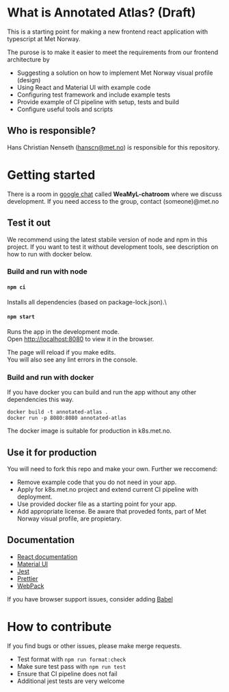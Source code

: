 # What is Annotated Atlas? (Draft)

This is a starting point for making a new frontend react application with typescript at Met Norway.

The purose is to make it easier to meet the requirements from our frontend architecture by

- Suggesting a solution on how to implement Met Norway visual profile (design)
- Using React and Material UI with example code
- Configuring test framework and include example tests
- Provide example of CI pipeline with setup, tests and build
- Configure useful tools and scripts

## Who is responsible?

Hans Christian Nenseth (hanscn@met.no) is responsible for this repository.

# Getting started

There is a room in [google chat](https://chat.google.com) called **WeaMyL-chatroom** where we discuss development.
If you need access to the group, contact (someone)@met.no

## Test it out

We recommend using the latest stabile version of node and npm in this project. If you want to test it without development tools, see description on how to run with docker below.

### Build and run with node

#### `npm ci`

Installs all dependencies (based on package-lock.json).\

#### `npm start`

Runs the app in the development mode.\
Open [http://localhost:8080](http://localhost:8080) to view it in the browser.

The page will reload if you make edits.\
You will also see any lint errors in the console.

### Build and run with docker

If you have docker you can build and run the app without any other dependencies this way.

```
docker build -t annotated-atlas .
docker run -p 8080:8080 annotated-atlas
```

The docker image is suitable for production in k8s.met.no.

## Use it for production

You will need to fork this repo and make your own. Further we reccomend:

- Remove example code that you do not need in your app.
- Apply for k8s.met.no project and extend current CI pipeline with deployment.
- Use provided docker file as a starting point for your app.
- Add appropriate license. Be aware that proveded fonts, part of Met Norway visual profile, are propietary.

## Documentation

- [React documentation](https://reactjs.org/)
- [Material UI](https://mui.com/core/)
- [Jest](https://jestjs.io/)
- [Prettier](https://prettier.io/docs/en/index.html)
- [WebPack](https://webpack.js.org/)

If you have browser support issues, consider adding [Babel](https://babeljs.io/)

# How to contribute

If you find bugs or other issues, please make merge requests.

- Test format with `npm run format:check`
- Make sure test pass with `npm run test`
- Ensure that CI pipeline does not fail
- Additional jest tests are very welcome
